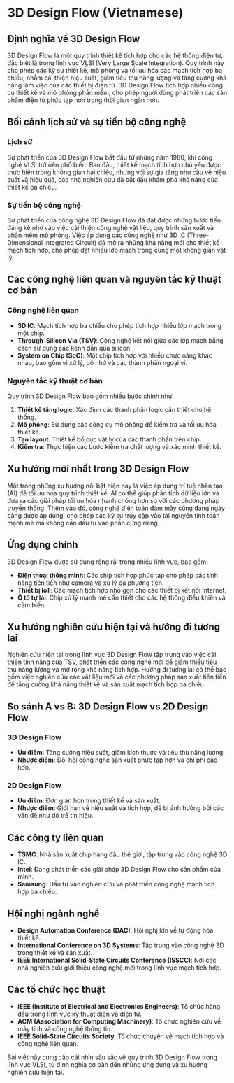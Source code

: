 # 3D Design Flow (Vietnamese)

## Định nghĩa về 3D Design Flow

3D Design Flow là một quy trình thiết kế tích hợp cho các hệ thống điện tử, đặc biệt là trong lĩnh vực VLSI (Very Large Scale Integration). Quy trình này cho phép các kỹ sư thiết kế, mô phỏng và tối ưu hóa các mạch tích hợp ba chiều, nhằm cải thiện hiệu suất, giảm tiêu thụ năng lượng và tăng cường khả năng làm việc của các thiết bị điện tử. 3D Design Flow tích hợp nhiều công cụ thiết kế và mô phỏng phần mềm, cho phép người dùng phát triển các sản phẩm điện tử phức tạp hơn trong thời gian ngắn hơn.

## Bối cảnh lịch sử và sự tiến bộ công nghệ

### Lịch sử

Sự phát triển của 3D Design Flow bắt đầu từ những năm 1980, khi công nghệ VLSI trở nên phổ biến. Ban đầu, thiết kế mạch tích hợp chủ yếu được thực hiện trong không gian hai chiều, nhưng với sự gia tăng nhu cầu về hiệu suất và hiệu quả, các nhà nghiên cứu đã bắt đầu khám phá khả năng của thiết kế ba chiều. 

### Sự tiến bộ công nghệ

Sự phát triển của công nghệ 3D Design Flow đã đạt được những bước tiến đáng kể nhờ vào việc cải thiện công nghệ vật liệu, quy trình sản xuất và phần mềm mô phỏng. Việc áp dụng các công nghệ như 3D IC (Three-Dimensional Integrated Circuit) đã mở ra những khả năng mới cho thiết kế mạch tích hợp, cho phép đặt nhiều lớp mạch trong cùng một không gian vật lý.

## Các công nghệ liên quan và nguyên tắc kỹ thuật cơ bản

### Công nghệ liên quan

- **3D IC**: Mạch tích hợp ba chiều cho phép tích hợp nhiều lớp mạch trong một chip.
- **Through-Silicon Via (TSV)**: Công nghệ kết nối giữa các lớp mạch bằng cách sử dụng các kênh dẫn qua silicon.
- **System on Chip (SoC)**: Một chip tích hợp với nhiều chức năng khác nhau, bao gồm vi xử lý, bộ nhớ và các thành phần ngoại vi.

### Nguyên tắc kỹ thuật cơ bản

Quy trình 3D Design Flow bao gồm nhiều bước chính như:
1. **Thiết kế tầng logic**: Xác định các thành phần logic cần thiết cho hệ thống.
2. **Mô phỏng**: Sử dụng các công cụ mô phỏng để kiểm tra và tối ưu hóa thiết kế.
3. **Tạo layout**: Thiết kế bố cục vật lý của các thành phần trên chip.
4. **Kiểm tra**: Thực hiện các bước kiểm tra chất lượng và xác minh thiết kế.

## Xu hướng mới nhất trong 3D Design Flow

Một trong những xu hướng nổi bật hiện nay là việc áp dụng trí tuệ nhân tạo (AI) để tối ưu hóa quy trình thiết kế. AI có thể giúp phân tích dữ liệu lớn và đưa ra các giải pháp tối ưu hóa nhanh chóng hơn so với các phương pháp truyền thống. Thêm vào đó, công nghệ điện toán đám mây cũng đang ngày càng được áp dụng, cho phép các kỹ sư truy cập vào tài nguyên tính toán mạnh mẽ mà không cần đầu tư vào phần cứng riêng.

## Ứng dụng chính

3D Design Flow được sử dụng rộng rãi trong nhiều lĩnh vực, bao gồm:
- **Điện thoại thông minh**: Các chip tích hợp phức tạp cho phép các tính năng tiên tiến như camera và xử lý đa phương tiện.
- **Thiết bị IoT**: Các mạch tích hợp nhỏ gọn cho các thiết bị kết nối Internet.
- **Ô tô tự lái**: Chip xử lý mạnh mẽ cần thiết cho các hệ thống điều khiển và cảm biến.

## Xu hướng nghiên cứu hiện tại và hướng đi tương lai

Nghiên cứu hiện tại trong lĩnh vực 3D Design Flow tập trung vào việc cải thiện tính năng của TSV, phát triển các công nghệ mới để giảm thiểu tiêu thụ năng lượng và mở rộng khả năng tích hợp. Hướng đi tương lai có thể bao gồm việc nghiên cứu các vật liệu mới và các phương pháp sản xuất tiên tiến để tăng cường khả năng thiết kế và sản xuất mạch tích hợp ba chiều.

## So sánh A vs B: 3D Design Flow vs 2D Design Flow

### 3D Design Flow

- **Ưu điểm**: Tăng cường hiệu suất, giảm kích thước và tiêu thụ năng lượng.
- **Nhược điểm**: Đòi hỏi công nghệ sản xuất phức tạp hơn và chi phí cao hơn.

### 2D Design Flow

- **Ưu điểm**: Đơn giản hơn trong thiết kế và sản xuất.
- **Nhược điểm**: Giới hạn về hiệu suất và tích hợp, dễ bị ảnh hưởng bởi các vấn đề như độ trễ tín hiệu.

## Các công ty liên quan

- **TSMC**: Nhà sản xuất chip hàng đầu thế giới, tập trung vào công nghệ 3D IC.
- **Intel**: Đang phát triển các giải pháp 3D Design Flow cho sản phẩm của mình.
- **Samsung**: Đầu tư vào nghiên cứu và phát triển công nghệ mạch tích hợp ba chiều.

## Hội nghị ngành nghề

- **Design Automation Conference (DAC)**: Hội nghị lớn về tự động hóa thiết kế.
- **International Conference on 3D Systems**: Tập trung vào công nghệ 3D trong thiết kế và sản xuất.
- **IEEE International Solid-State Circuits Conference (ISSCC)**: Nơi các nhà nghiên cứu giới thiệu công nghệ mới trong lĩnh vực mạch tích hợp.

## Các tổ chức học thuật

- **IEEE (Institute of Electrical and Electronics Engineers)**: Tổ chức hàng đầu trong lĩnh vực kỹ thuật điện và điện tử.
- **ACM (Association for Computing Machinery)**: Tổ chức nghiên cứu về máy tính và công nghệ thông tin.
- **IEEE Solid-State Circuits Society**: Tổ chức chuyên về mạch tích hợp và công nghệ liên quan.

Bài viết này cung cấp cái nhìn sâu sắc về quy trình 3D Design Flow trong lĩnh vực VLSI, từ định nghĩa cơ bản đến những ứng dụng và xu hướng nghiên cứu hiện tại.